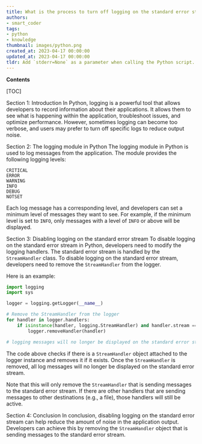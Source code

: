 ```yaml
---
title: What is the process to turn off logging on the standard error stream?
authors:
- smart_coder
tags:
- python
- knowledge
thumbnail: images/python.png
created_at: 2023-04-17 00:00:00
updated_at: 2023-04-17 00:00:00
tldr: Add `stderr=None` as a parameter when calling the Python script.
---
```


**Contents**

[TOC]

Section 1: Introduction
In Python, logging is a powerful tool that allows developers to record information about their applications. It allows them to see what is happening within the application, troubleshoot issues, and optimize performance. However, sometimes logging can become too verbose, and users may prefer to turn off specific logs to reduce output noise.

Section 2: The logging module in Python
The logging module in Python is used to log messages from the application. The module provides the following logging levels:
```
CRITICAL
ERROR
WARNING
INFO
DEBUG
NOTSET
```
Each log message has a corresponding level, and developers can set a minimum level of messages they want to see. For example, if the minimum level is set to `INFO`, only messages with a level of `INFO` or above will be displayed.

Section 3: Disabling logging on the standard error stream
To disable logging on the standard error stream in Python, developers need to modify the logging handlers. The standard error stream is handled by the `StreamHandler` class. To disable logging on the standard error stream, developers need to remove the `StreamHandler` from the logger.

Here is an example:
```python
import logging
import sys

logger = logging.getLogger(__name__)

# Remove the StreamHandler from the logger
for handler in logger.handlers:
    if isinstance(handler, logging.StreamHandler) and handler.stream == sys.stderr:
        logger.removeHandler(handler)

# logging messages will no longer be displayed on the standard error stream
```

The code above checks if there is a `StreamHandler` object attached to the logger instance and removes it if it exists. Once the `StreamHandler` is removed, all log messages will no longer be displayed on the standard error stream.

Note that this will only remove the `StreamHandler` that is sending messages to the standard error stream. If there are other handlers that are sending messages to other destinations (e.g., a file), those handlers will still be active.

Section 4: Conclusion
In conclusion, disabling logging on the standard error stream can help reduce the amount of noise in the application output. Developers can achieve this by removing the `StreamHandler` object that is sending messages to the standard error stream.
